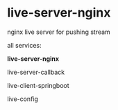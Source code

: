 # live-server-nginx
nginx live server for pushing stream

all services:

<b>live-server-nginx</b>

live-server-callback

live-client-springboot

live-config

